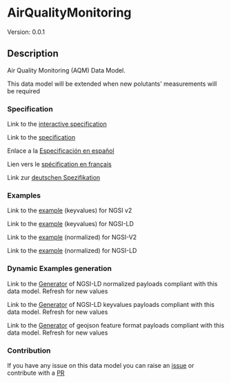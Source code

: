 # AirQualityMonitoring
Version: 0.0.1

## Description 

Air Quality Monitoring (AQM) Data Model.

This data model will be extended when new polutants' measurements will be required
### Specification

Link to the [interactive specification](https://swagger.lab.fiware.org/?url=https://raw.githubusercontent.com/smart-data-models/dataModel.Environment/master/AirQualityMonitoring/swagger.yaml)

Link to the [specification](https://github.com/smart-data-models/dataModel.Environment/blob/master/AirQualityMonitoring/doc/spec.md)

Enlace a la [Especificación en español](https://github.com/smart-data-models/dataModel.Environment/blob/master/AirQualityMonitoring/doc/spec_ES.md)

Lien vers le [spécification en français](https://github.com/smart-data-models/dataModel.Environment/blob/master/AirQualityMonitoring/doc/spec_FR.md)

Link zur [deutschen Spezifikation](https://github.com/smart-data-models/dataModel.Environment/blob/master/AirQualityMonitoring/doc/spec_DE.md)
### Examples

Link to the [example](https://github.com/smart-data-models/dataModel.Environment/blob/master/AirQualityMonitoring/examples/example.json) (keyvalues) for NGSI v2

Link to the [example](https://github.com/smart-data-models/dataModel.Environment/blob/master/AirQualityMonitoring/examples/example.jsonld) (keyvalues) for NGSI-LD

Link to the [example](https://github.com/smart-data-models/dataModel.Environment/blob/master/AirQualityMonitoring/examples/example-normalized.json) (normalized) for NGSI-V2

Link to the [example](https://github.com/smart-data-models/dataModel.Environment/blob/master/AirQualityMonitoring/examples/example-normalized.jsonld) (normalized) for NGSI-LD
### Dynamic Examples generation

Link to the [Generator](https://smartdatamodels.org/extra/ngsi-ld_generator.php?schemaUrl=https://raw.githubusercontent.com/smart-data-models/dataModel.Environment/master/AirQualityMonitoring/schema.json&email=info@smartdatamodels.org) of NGSI-LD normalized payloads compliant with this data model. Refresh for new values

Link to the [Generator](https://smartdatamodels.org/extra/ngsi-ld_generator_keyvalues.php?schemaUrl=https://raw.githubusercontent.com/smart-data-models/dataModel.Environment/master/AirQualityMonitoring/schema.json&email=info@smartdatamodels.org) of NGSI-LD keyvalues payloads compliant with this data model. Refresh for new values

Link to the [Generator](https://smartdatamodels.org/extra/geojson_features_generator_v1.0.php?schemaUrl=https://raw.githubusercontent.com/smart-data-models/dataModel.Environment/master/AirQualityMonitoring/schema.json&email=info@smartdatamodels.org) of geojson feature format payloads compliant with this data model. Refresh for new values
### Contribution

 If you have any issue on this data model you can raise an [issue](https://github.com/smart-data-models/dataModel.Environment/issues)  or contribute with a [PR](https://github.com/smart-data-models/dataModel.Environment/pulls)